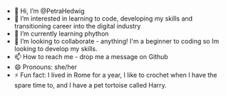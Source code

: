 - 👋 Hi, I’m @PetraHedwig
- 👀 I’m interested in learning to code, developing my skills and transitioning career into the digital industry
- 🌱 I’m currently learning phython
- 💞️ I’m looking to collaborate - anything! I'm a beginner to coding so Im looking to develop my skills.
- 📫 How to reach me - drop me a message on Github
- 😄 Pronouns: she/her
- ⚡ Fun fact: I lived in Rome for a year, I like to crochet when I have the spare time to, and I have a pet tortoise called Harry.

<!---
PetraHedwig/PetraHedwig is a ✨ special ✨ repository because its `README.md` (this file) appears on your GitHub profile.
You can click the Preview link to take a look at your changes.
--->
